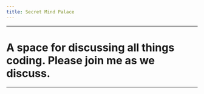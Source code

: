 ```yaml
---
title: Secret Mind Palace
---
```


---
# A space for discussing all things coding. Please join me as we discuss.
---
